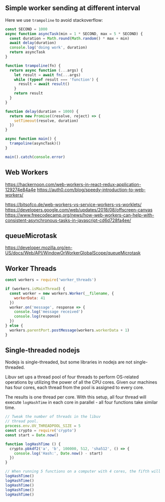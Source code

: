 ## Simple worker sending at different interval

Here we use `trampoline` to avoid stackoverflow:

```js
const SECOND = 1000
async function asyncTask(min = 1 * SECOND, max = 5 * SECOND) {
  const duration = Math.round(Math.random() * max + min)
  await delay(duration)
  console.log('doing work', duration)
  return asyncTask
}

function trampoline(fn) {
  return async function (...args) {
    let result = await fn(...args)
    while (typeof result === 'function') {
      result = await result()
    }
    return result
  }
}

function delay(duration = 1000) {
  return new Promise((resolve, reject) => {
    setTimeout(resolve, duration)
  })
}

async function main() {
  trampoline(asyncTask)()
}

main().catch(console.error)
```


## Web Workers

https://hackernoon.com/web-workers-in-react-redux-application-129274e84a4e
https://auth0.com/blog/speedy-introduction-to-web-workers/

https://bitsofco.de/web-workers-vs-service-workers-vs-worklets/
https://developers.google.com/web/updates/2018/08/offscreen-canvas
https://www.freecodecamp.org/news/how-web-workers-can-help-with-consistent-asynchronous-tasks-in-javascript-cd6d728fa4ee/


## queueMicrotask

https://developer.mozilla.org/en-US/docs/Web/API/WindowOrWorkerGlobalScope/queueMicrotask


## Worker Threads

```js
const workers = require('worker_threads')

if (workers.isMainThread) {
  const worker = new workers.Worker(__filename, {
    workerData: 41
  })
  worker.on('message', response => {
    console.log('message received')
    console.log(response)
  })
} else {
  workers.parentPort.postMessage(workers.workerData + 1)
}
```

## Single-threaded nodejs

Nodejs is single-threaded, but some libraries in nodejs are not single-threaded.

Libuv set ups a thread pool of four threads to perform OS-related operations by utilizing the power of all the CPU cores. Given our machines has four cores, each thread from the pool is assigned to every core. 

The results is one thread per core. With this setup, all four thread will execute `logHashTime` in each core in parallel - all four functions take similar time.
```js
// Tweak the number of threads in the libuv
// thread pool.
process.env.UV_THREADPOOL_SIZE = 5
const crypto = require('crypto')
const start = Date.now()

function logHashTime () {
  crypto.pbkdf2('a', 'b', 100000, 512, 'sha512', () => {
    console.log('Hash:', Date.now() - start)
  })
}

// When running 5 functions on a computer with 4 cores, the fifth will take longer time to process, because all four cores will be occupied.
logHashTime()
logHashTime()
logHashTime()
logHashTime()
logHashTime()
```
